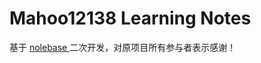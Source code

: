 # Mahoo12138 Learning Notes

基于 <a href="https://github.com/nolebase/nolebase"> nolebase </a> 二次开发，对原项目所有参与者表示感谢！

